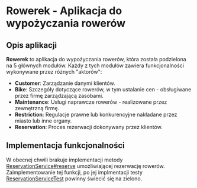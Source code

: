 # Rowerek - Aplikacja do wypożyczania rowerów

## Opis aplikacji
**Rowerek** to aplikacja do wypożyczania rowerów, która została podzielona na 5 głównych modułów. Każdy z tych modułów zawiera funkcjonalności wykonywane przez różnych "aktorów":

- **Customer**: Zarządzanie danymi klientów.
- **Bike**: Szczegóły dotyczące rowerów, w tym ustalanie cen - obsługiwane przez firmę zarządzającą zasobami.
- **Maintenance**: Usługi naprawcze rowerów - realizowane przez zewnętrzną firmę.
- **Restriction**: Regulacje prawne lub konkurencyjne nakładane przez miasto lub inne organy.
- **Reservation**: Proces rezerwacji dokonywany przez klientów.

## Implementacja funkcjonalności
W obecnej chwili brakuje implementacji metody [ReservationService#reserve](./src/main/java/pl/rowerek/reservation/ReservationService.java) umożliwiającej rezerwację rowerów.
Zaimplementowanie tej funkcji, po jej implmentacji testy [ReservationServiceTest](./src/test/java/pl/rowerek/reservation/ReservationServiceTest.java) powinny świecić się na zielono.
